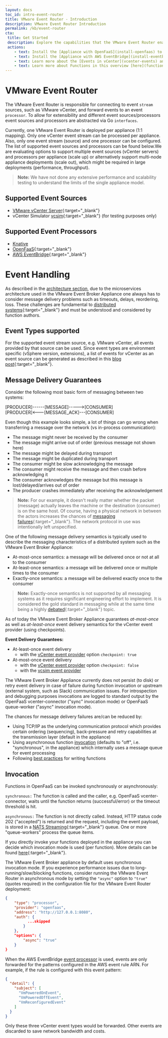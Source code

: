 ```yaml
---
layout: docs
toc_id: intro-event-router
title: VMware Event Router - Introduction
description: VMware Event Router Introduction
permalink: /kb/event-router
cta:
 title: Get Started
 description: Explore the capabilities that the VMware Event Router enables
 actions:
    - text: Install the [Appliance with OpenFaaS](install-openfaas) to extend your SDDC with our [community-sourced functions](/examples)
    - text: Install the [Appliance with AWS EventBridge](install-eventbridge) to extend your SDDC leveraging native AWS capabilities.
    - text: Learn more about the [Events in vCenter](vcenter-events) and how to find the right event for your usecase
    - text: Learn more about Functions in this overview [here](functions).
---
```


# VMware Event Router

The VMware Event Router is responsible for connecting to event `stream` sources, such as VMware vCenter, and forward events to an event `processor`. To allow for extensibility and different event sources/processors event sources and processors are abstracted via Go `interfaces`.

Currently, one VMware Event Router is deployed per appliance (1:1 mapping). Only one vCenter event stream can be processed per appliance.  Also, only one event stream (source) and one processor can be configured. The list of supported event sources and processors can be found below.We are evaluating options to support multiple event sources (vCenter servers) and processors per appliance (scale up) or alternatively support multi-node appliance deployments (scale out), which might be required in large deployments (performance, throughput).

> **Note:** We have not done any extensive performance and scalability testing to understand the limits of the single appliance model.

## Supported Event Sources

- [VMware vCenter Server](https://www.vmware.com/products/vcenter-server.html){:target="_blank"}
- vCenter Simulator [vcsim](https://github.com/vmware/govmomi/tree/master/vcsim){:target="_blank"} (for testing purposes only)

## Supported Event Processors

- [Knative](https://knative.dev/)
- [OpenFaaS](https://www.openfaas.com/){:target="_blank"}
- [AWS EventBridge](https://aws.amazon.com/eventbridge/?nc1=h_ls){:target="_blank"}

# Event Handling

As described in the [architecture section](intro-architecture.md), due to the microservices architecture used in the VMware Event Broker Appliance one always has to consider message delivery problems such as timeouts, delays, reordering, loss. These challenges are fundamental to [distributed systems](https://github.com/papers-we-love/papers-we-love/blob/master/distributed_systems/a-note-on-distributed-computing.pdf){:target="_blank"} and must be understood and considered by function authors.

## Event Types supported

For the supported event stream source, e.g. VMware vCenter, all events provided by that source can be used. Since event types are environment specific (vSphere version, extensions), a list of events for vCenter as an event source can be generated as described in this [blog post](https://www.virtuallyghetto.com/2019/12/listing-all-events-for-vcenter-server.html){:target="_blank"}.

## Message Delivery Guarantees

Consider the following most basic form of messaging between two systems:

[PRODUCER]------[MESSAGE]----->[CONSUMER]  
[PRODUCER]<---[MESSAGE_ACK]---[CONSUMER]

Even though this example looks simple, a lot of things can go wrong when transferring a message over the network (vs in-process communication):

- The message might never be received by the consumer
- The message might arrive out of order (previous message not shown here)
- The message might be delayed during transport
- The message might be duplicated during transport
- The consumer might be slow acknowledging the message
- The consumer might receive the message and then crash before acknowledging it
- The consumer acknowledges the message but this message is lost/delayed/arrives out of order
- The producer crashes immediately after receiving the acknowledgement 

> **Note:** For our example, it doesn't really matter whether the packet (message) actually leaves the machine or the destination (consumer) is on the same host. Of course, having a physical network in between the actors increases the chances of [messaging failures](https://queue.acm.org/detail.cfm?id=2655736){:target="_blank"}. The network protocol in use was intentionally left unspecified. 

One of the following message delivery semantics is typically used to describe the messaging characteristics of a  distributed system such as the VMware Event Broker Appliance:

- At-most-once semantics: a message will be delivered once or not at all to the consumer
- At-least-once semantics: a message will be delivered once or multiple times to the consumer
- Exactly-once semantics: a message will be delivered exactly once to the consumer

> **Note:** Exactly-once semantics is not supported by all messaging systems as it requires significant engineering effort to implement. It is considered the gold standard in messaging while at the same time being a highly [debated](https://medium.com/@jaykreps/exactly-once-support-in-apache-kafka-55e1fdd0a35f){:target="_blank"} topic.

As of today the VMware Event Broker Appliance guarantees *at-most-once* as well as *at-least-once* event delivery semantics for the vCenter event provider (using checkpoints).

**Event Delivery Guarantees:**

- At-least-once event delivery
  - with the [vCenter event provider](https://vmweventbroker.io/kb/contribute-eventrouter) option `checkpoint: true`
- At-most-once event delivery
  - with the [vCenter event provider](https://vmweventbroker.io/kb/contribute-eventrouter) option `checkpoint: false`
  - with the [vcsim event provider](https://vmweventbroker.io/kb/contribute-eventrouter)

The VMware Event Broker Appliance currently does not persist (to disk) or retry event delivery in case of failure during function invocation or upstream (external system, such as Slack) communication issues. For introspection and debugging purposes invocations are logged to standard output by the OpenFaaS vcenter-connector ("sync" invocation mode) or OpenFaaS queue-worker ("async" invocation mode).

The chances for message delivery failures are/can be reduced by:

- Using TCP/IP as the underlying communication protocol which provides certain ordering (sequencing), back-pressure and retry capabilities at the transmission layer (default in the appliance)
- Using asynchronous function [invocation](#invocation) (defaults to "off", i.e. "synchronous", in the appliance) which internally uses a message queue for event processing
- Following [best practices](contribute-functions.md) for writing functions

## Invocation

Functions in OpenFaaS can be invoked synchronously or asynchronously:

`synchronous:` The function is called and the caller, e.g. OpenFaaS vcenter-connector, waits until the function returns (successful/error) or the timeout threshold is hit.

`asynchronous:` The function is not directly called. Instead, HTTP status code 202 ("accepted") is returned and the request, including the event payload, is stored in a [NATS Streaming](https://docs.nats.io/nats-streaming-concepts/intro){:target="_blank"} queue. One or more "queue-workers" process the queue items.

If you directly invoke your functions deployed in the appliance you can decide which invocation mode is used (per function). More details can be found [here](https://github.com/openfaas/workshop/blob/master/lab7.md){:target="_blank"}.

The VMware Event Broker appliance by default uses synchronous invocation mode. If you experience performance issues due to long-running/slow/blocking functions, consider running the VMware Event Router in asynchronous mode by setting the `"async"` option to `"true"` (quotes required) in the configuration file for the VMware Event Router deployment:

```json
{
    "type": "processor",
    "provider": "openfaas",
    "address": "http://127.0.0.1:8080",
    "auth": {
          ...skipped
        }
    },
    "options": {
        "async": "true"
    }
}
```

When the AWS EventBridge [event processor](#components) is used, events are only forwarded for the patterns configured in the AWS event rule ARN. For example, if the rule is configured with this event pattern:

```json
{
  "detail": {
    "subject": [
      "VmPoweredOnEvent",
      "VmPoweredOffEvent",
      "VmReconfiguredEvent"
    ]
  }
}
```

Only these three vCenter event types would be forwarded. Other events are discarded to save network bandwidth and costs.